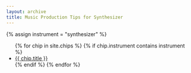 ```yaml
---
layout: archive
title: Music Production Tips for Synthesizer
---
```

{% assign instrument = "synthesizer" %}
<ul>
{% for chip in site.chips %}
  {% if chip.instrument contains instrument %}
  <li><a href="{{ chip.url }}">{{ chip.title }}</a></li>
  {% endif %}
{% endfor %}
</ul>
